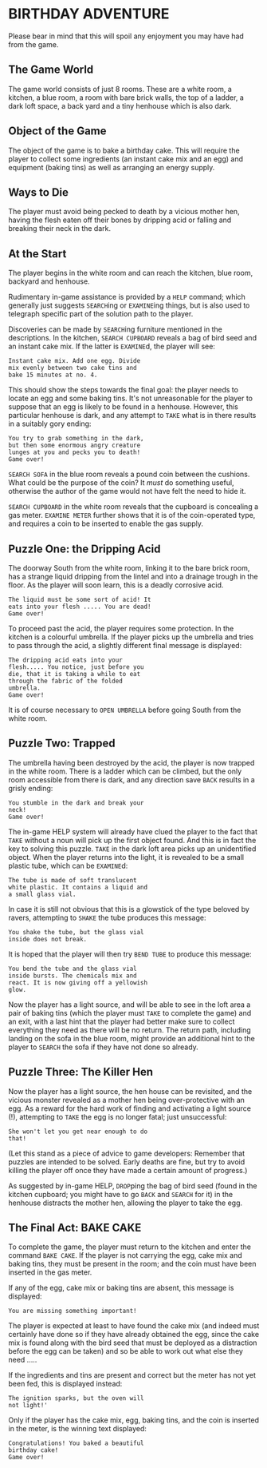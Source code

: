 # BIRTHDAY ADVENTURE

Please bear in mind that this will spoil any enjoyment you may have had from the game.

## The Game World

The game world consists of just 8 rooms.  These are a white room, a kitchen, a blue room, a room with bare brick walls, the top of a
ladder, a dark loft space, a back yard and a tiny henhouse which is also dark.

## Object of the Game

The object of the game is to bake a birthday cake.  This will require the player to collect some ingredients  (an instant cake mix and an egg)  and equipment
(baking tins)  as well as arranging an energy supply.

## Ways to Die

The player must avoid being pecked to death by a vicious mother hen, having the flesh eaten off their bones by dripping acid or falling and breaking their neck in
the dark.

## At the Start

The player begins in the white room and can reach the kitchen, blue room, backyard and henhouse.  

Rudimentary in-game assistance is provided by a `HELP` command; which generally just suggests `SEARCH`ing or `EXAMINE`ing things, but is also used to telegraph
specific part of the solution path to the player.

Discoveries can be made by `SEARCH`ing furniture mentioned in the descriptions.  In the kitchen, `SEARCH CUPBOARD` reveals a bag of bird seed and an instant cake
mix.  If the latter is `EXAMINE`d, the player will see:

```
Instant cake mix. Add one egg. Divide
mix evenly between two cake tins and
bake 15 minutes at no. 4.
```

This should show the steps towards the final goal:  the player needs to locate an egg and some baking tins.  It's not unreasonable for the player to suppose that
an egg is likely to be found in a henhouse.  However, this particular henhouse is dark, and any attempt to `TAKE` what is in there results in a suitably gory
ending:

```
You try to grab something in the dark,
but then some enormous angry creature
lunges at you and pecks you to death!
Game over!
```

`SEARCH SOFA` in the blue room reveals a pound coin between the cushions.  What could be the purpose of the coin?  It _must_ do something useful, otherwise the
author of the game would not have felt the need to hide it.

`SEARCH CUPBOARD` in the white room reveals that the cupboard is concealing a gas meter.  `EXAMINE METER` further shows that it is of the coin-operated type,
and requires a coin to be inserted to enable the gas supply.

## Puzzle One: the Dripping Acid

The doorway South from the white room, linking it to the bare brick room, has a strange liquid dripping from the lintel and into a drainage trough in the floor.
As the player will soon learn, this is a deadly corrosive acid.

```
The liquid must be some sort of acid! It
eats into your flesh ..... You are dead!
Game over!
```

To proceed past the acid, the player requires some protection.  In the kitchen is a colourful umbrella.  If the player picks up the umbrella and tries to pass
through the acid, a slightly different final message is displayed:

```
The dripping acid eats into your
flesh..... You notice, just before you
die, that it is taking a while to eat
through the fabric of the folded
umbrella.
Game over!
```

It is of course necessary to `OPEN UMBRELLA` before going South from the white room.

## Puzzle Two: Trapped

The umbrella having been destroyed by the acid, the player is now trapped in the white room.  There is a ladder which can be climbed, but the only room
accessible from there is dark, and any direction save `BACK` results in a grisly ending:

```
You stumble in the dark and break your
neck!
Game over!
```

The in-game HELP system will already have clued the player to the fact that `TAKE` without a noun will pick up the first object found.  And this is in fact the
key to solving this puzzle.  `TAKE` in the dark loft area picks up an unidentified object.  When the player returns into the light, it is revealed to be a small
plastic tube, which can be `EXAMINE`d:

```
The tube is made of soft translucent
white plastic. It contains a liquid and
a small glass vial.
```

In case it is still not obvious that this is a glowstick of the type beloved by ravers, attempting to `SHAKE` the tube produces this message:

```
You shake the tube, but the glass vial
inside does not break.
```

It is hoped that the player will then try `BEND TUBE` to produce this message:

```
You bend the tube and the glass vial
inside bursts. The chemicals mix and
react. It is now giving off a yellowish
glow.
```

Now the player has a light source, and will be able to see in the loft area a pair of baking tins  (which the player must `TAKE` to complete the game)  and an
exit, with a last hint that the player had better make sure to collect everything they need as there will be no return.  The return path, including landing on
the sofa in the blue room, might provide an additional hint to the player to `SEARCH` the sofa if they have not done so already.

## Puzzle Three: The Killer Hen

Now the player has a light source, the hen house can be revisited, and the vicious monster revealed as a mother hen being over-protective with an egg.  As a
reward for the hard work of finding and activating a light source (!), attempting to `TAKE` the egg is no longer fatal; just unsuccessful:

```
She won't let you get near enough to do
that!
```

(Let this stand as a piece of advice to game developers:  Remember that puzzles are intended to be solved.  Early deaths are fine, but try to avoid killing the
player off once they have made a certain amount of progress.)

As suggested by in-game HELP, `DROP`ping the bag of bird seed  (found in the kitchen cupboard; you might have to go `BACK` and `SEARCH` for it)  in the henhouse
distracts the mother hen, allowing the player to take the egg.

## The Final Act: BAKE CAKE

To complete the game, the player must return to the kitchen and enter the command `BAKE CAKE`.  If the player is not carrying the egg, cake mix and baking tins,
they must be present in the room; and the coin must have been inserted in the gas meter.

If any of the egg, cake mix or baking tins are absent, this message is displayed:

```
You are missing something important!
```

The player is expected at least to have found the cake mix  (and indeed must certainly have done so if they have already obtained the egg, since the cake mix
is found along with the bird seed that must be deployed as a distraction before the egg can be taken)  and so be able to work out what else they need .....

If the ingredients and tins are present and correct but the meter has not yet been fed, this is displayed instead:

```
The ignition sparks, but the oven will
not light!'
```

Only if the player has the cake mix, egg, baking tins, and the coin is inserted in the meter, is the winning text displayed:

```
Congratulations! You baked a beautiful
birthday cake!
Game over!
```



